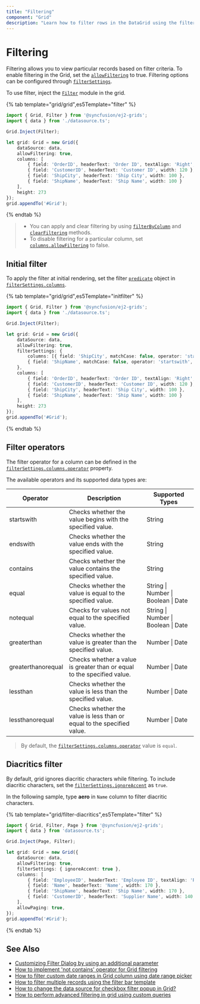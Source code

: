 ```yaml
---
title: "Filtering"
component: "Grid"
description: "Learn how to filter rows in the DataGrid using the filter bar, menu, and Excel-like filtering. Also learn how to use custom filter components in the Essential JS 2 DataGrid control."
---
```


# Filtering

Filtering allows you to view particular records based on filter criteria. To enable filtering in the Grid, set the [`allowFiltering`](../../api/grid/#allowfiltering) to true. Filtering options can be configured through [`filterSettings`](../../api/grid/filterSettings).

To use filter, inject the [`Filter`](../../api/grid/filter) module in the grid.

<!---
Grid supports two types of filter, they are:
* Filter bar
* Excel
-->

{% tab template="grid/grid",es5Template="filter" %}

```typescript
import { Grid, Filter } from '@syncfusion/ej2-grids';
import { data } from './datasource.ts';

Grid.Inject(Filter);

let grid: Grid = new Grid({
    dataSource: data,
    allowFiltering: true,
    columns: [
        { field: 'OrderID', headerText: 'Order ID', textAlign: 'Right', width: 100 },
        { field: 'CustomerID', headerText: 'Customer ID', width: 120 },
        { field: 'ShipCity', headerText: 'Ship City', width: 100 },
        { field: 'ShipName', headerText: 'Ship Name', width: 100 }
    ],
    height: 273
});
grid.appendTo('#Grid');

```

{% endtab %}

> * You can apply and clear filtering by using [`filterByColumn`](../../api/grid/filter/#filterbycolumn) and [`clearFiltering`](../../api/grid/filter/#clearfiltering) methods.
> * To disable filtering for a particular column, set
[`columns.allowFiltering`](../../api/grid/column/#allowfiltering) to false.

## Initial filter

To apply the filter at initial rendering, set the filter [`predicate`](../../api/grid/predicate) object in
[`filterSettings.columns`](../../api/grid/filterSettingsModel#columns).

{% tab template="grid/grid",es5Template="initfilter" %}

```typescript
import { Grid, Filter } from '@syncfusion/ej2-grids';
import { data } from './datasource.ts';

Grid.Inject(Filter);

let grid: Grid = new Grid({
    dataSource: data,
    allowFiltering: true,
    filterSettings: {
        columns: [{ field: 'ShipCity', matchCase: false, operator: 'startswith', predicate: 'and', value: 'reims' },
        { field: 'ShipName', matchCase: false, operator: 'startswith', predicate: 'and', value: 'Vins et alcools Chevalier' }]
    },
    columns: [
        { field: 'OrderID', headerText: 'Order ID', textAlign: 'Right', width: 100 },
        { field: 'CustomerID', headerText: 'Customer ID', width: 120 },
        { field: 'ShipCity', headerText: 'Ship City', width: 100 },
        { field: 'ShipName', headerText: 'Ship Name', width: 100 }
    ],
    height: 273
});
grid.appendTo('#Grid');

```

{% endtab %}

## Filter operators

The filter operator for a column can be defined in the [`filterSettings.columns.operator`](../../api/grid/predicateModel/#operator) property.

The available operators and its supported data types are:

Operator |Description |Supported Types
-----|-----|-----
startswith |Checks whether the value begins with the specified value. |String
endswith |Checks whether the value ends with the specified value. |String
contains |Checks whether the value contains the specified value. |String
equal |Checks whether the value is equal to the specified value. |String &#124; Number &#124; Boolean &#124; Date
notequal |Checks for values not equal to the specified value. |String &#124; Number &#124; Boolean &#124; Date
greaterthan |Checks whether the value is greater than the specified value. |Number &#124; Date
greaterthanorequal|Checks whether a value is greater than or equal to the specified value. |Number &#124; Date
lessthan |Checks whether the value is less than the specified value. |Number &#124; Date
lessthanorequal |Checks whether the value is less than or equal to the specified value. |Number &#124; Date

> By default, the [`filterSettings.columns.operator`](../../api/grid/predicateModel/#operator) value is `equal`.

## Diacritics filter

By default, grid ignores diacritic characters while filtering. To include diacritic characters, set the
[`filterSettings.ignoreAccent`](../../api/grid/filter/#ignoreAccent-boolean) as `true`.

In the following sample, type **aero** in `Name` column to filter diacritic characters.

{% tab template="grid/filter-diacritics",es5Template="filter" %}

```typescript
import { Grid, Filter, Page } from '@syncfusion/ej2-grids';
import { data } from 'datasource.ts';

Grid.Inject(Page, Filter);

let grid: Grid = new Grid({
    dataSource: data,
    allowFiltering: true,
    filterSettings: { ignoreAccent: true },
    columns: [
        { field: 'EmployeeID', headerText: 'Employee ID', textAlign: 'Right', width: 140 },
        { field: 'Name', headerText: 'Name', width: 170 },
        { field: 'ShipName', headerText: 'Ship Name', width: 170 },
        { field: 'CustomerID', headerText: 'Supplier Name', width: 140 }
    ],
    allowPaging: true,
});
grid.appendTo('#Grid');

```

{% endtab %}

## See Also

* [Customizing Filter Dialog by using an additional parameter](../how-to/add-params-for-filtering)
* [How to implement 'not contains' operator for Grid filtering](https://www.syncfusion.com/kb/12691/how-to-implement-not-contains-operator-for-grid-filtering)
* [How to filter custom date ranges in Grid column using date range picker](https://www.syncfusion.com/kb/12390/how-to-filter-custom-date-ranges-in-grid-column-using-date-range-picker)
* [How to filter multiple records using the filter bar template](https://www.syncfusion.com/kb/11808/how-to-filter-multiple-records-using-the-filter-bar-template)
* [How to change the data source for checkbox filter popup in Grid?](https://www.syncfusion.com/kb/11339/how-to-change-the-data-source-for-checkbox-filter-popup-in-grid)
* [How to perform advanced filtering in grid using custom queries](https://www.syncfusion.com/kb/11256/how-to-perform-advanced-filtering-in-grid-using-custom-queries)